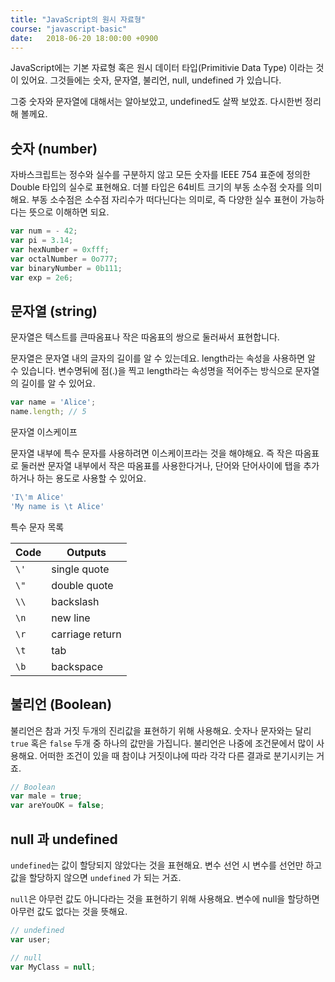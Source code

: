 ```yaml
---
title: "JavaScript의 원시 자료형"
course: "javascript-basic"
date:   2018-06-20 18:00:00 +0900
---
```




JavaScript에는 기본 자료형 혹은 원시 데이터 타입(Primitivie Data Type) 이라는 것이 있어요. 그것들에는 숫자, 문자열, 불리언, null, undefined 가 있습니다.

그중 숫자와 문자열에 대해서는 알아보았고, undefined도 살짝 보았죠. 다시한번 정리해 볼께요.



## 숫자 (number)

자바스크립트는 정수와 실수를 구분하지 않고 모든 숫자를 IEEE 754 표준에 정의한 Double 타입의 실수로 표현해요. 더블 타입은 64비트 크기의 부동 소수점 숫자를 의미해요. 부동 소수점은 소수점 자리수가 떠다닌다는 의미로, 즉 다양한 실수 표현이 가능하다는 뜻으로 이해하면 되요.

```js
var num = - 42;
var pi = 3.14;
var hexNumber = 0xfff;
var octalNumber = 0o777;
var binaryNumber = 0b111;
var exp = 2e6;
```



## 문자열 (string)

문자열은 텍스트를 큰따옴표나 작은 따옴표의 쌍으로 둘러싸서 표현합니다.

문자열은 문자열 내의 글자의 길이를 알 수 있는데요. length라는 속성을 사용하면 알 수 있습니다. 변수명뒤에 점(.)을 찍고 length라는 속성명을 적어주는 방식으로 문자열의 길이를 알 수 있어요.

```js
var name = 'Alice';
name.length; // 5
```



문자열 이스케이프

문자열 내부에 특수 문자를 사용하려면 이스케이프라는 것을 해야해요. 즉 작은 따옴표로 둘러싼 문자열 내부에서 작은 따옴표를 사용한다거나, 단어와 단어사이에 탭을 추가하거나 하는 용도로 사용할 수 있어요.

```js
'I\'m Alice'
'My name is \t Alice'
```

특수 문자 목록

| Code | Outputs         |
| ---- | --------------- |
| `\'` | single quote    |
| `\"` | double quote    |
| `\\` | backslash       |
| `\n` | new line        |
| `\r` | carriage return |
| `\t` | tab             |
| `\b` | backspace       |



## 불리언 (Boolean)

불리언은 참과 거짓 두개의 진리값을 표현하기 위해 사용해요. 숫자나 문자와는 달리 `true` 혹은 `false` 두개 중 하나의 값만을 가집니다. 불리언은 나중에 조건문에서 많이 사용해요. 어떠한 조건이 있을 때 참이냐 거짓이냐에 따라 각각 다른 결과로 분기시키는 거죠.

```js
// Boolean
var male = true;
var areYouOK = false;
```



## null 과 undefined

`undefined`는 값이 할당되지 않았다는 것을 표현해요. 변수 선언 시 변수를 선언만 하고 값을 할당하지 않으면 `undefined` 가 되는 거죠.

`null`은 아무런 값도 아니다라는 것을 표현하기 위해 사용해요. 변수에 null을 할당하면 아무런 값도 없다는 것을 뜻해요.

```javascript
// undefined
var user;

// null
var MyClass = null;
```


